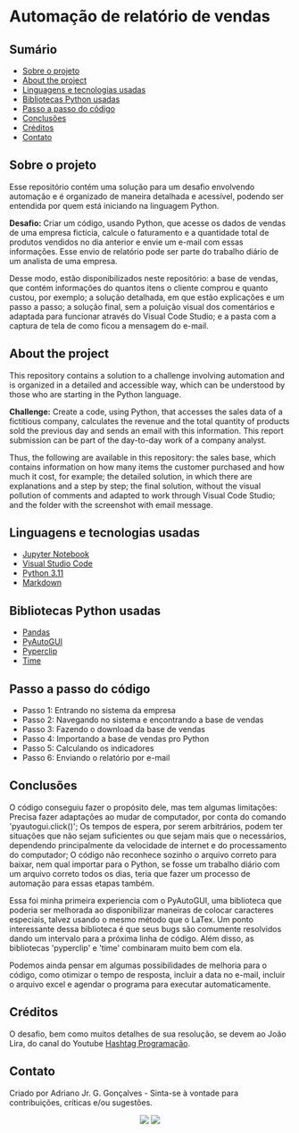 # Automação de relatório de vendas

## Sumário

* [Sobre o projeto](#sobre-o-projeto)
* [About the project](#about-the-project)
* [Linguagens e tecnologias usadas](#linguagens-e-tecnologias-usadas)
* [Bibliotecas Python usadas](#bibliotecas-python-usadas)
* [Passo a passo do código](#passo-a-passo-do-código)
* [Conclusões](#conclusões)
* [Créditos](#créditos)
* [Contato](#contato)


<!---* [Captura de tela](#captura-de-tela)--->

## Sobre o projeto

Esse repositório contém uma solução para um desafio envolvendo automação e é organizado de maneira detalhada e acessível, podendo ser entendida por quem está iniciando na linguagem Python.

**Desafio:** Criar um código, usando Python, que acesse os dados de vendas de uma empresa fictícia, calcule o faturamento e a quantidade total de produtos vendidos no dia anterior e envie um e-mail com essas informações. Esse envio de relatório pode ser parte do trabalho diário de um analista de uma empresa.

Desse modo, estão disponibilizados neste repositório: a base de vendas, que contém informações do quantos itens o cliente comprou e quanto custou, por exemplo; a solução detalhada, em que estão explicações e um passo a passo; a solução final, sem a poluição visual dos comentários e adaptada para funcionar através do Visual Code Studio; e a pasta com a captura de tela de como ficou a mensagem do e-mail.

## About the project

This repository contains a solution to a challenge involving automation and is organized in a detailed and accessible way, which can be understood by those who are starting in the Python language.

**Challenge:** Create a code, using Python, that accesses the sales data of a fictitious company, calculates the revenue and the total quantity of products sold the previous day and sends an email with this information. This report submission can be part of the day-to-day work of a company analyst.

Thus, the following are available in this repository: the sales base, which contains information on how many items the customer purchased and how much it cost, for example; the detailed solution, in which there are explanations and a step by step; the final solution, without the visual pollution of comments and adapted to work through Visual Code Studio; and the folder with the screenshot with email message.

## Linguagens e tecnologias usadas

* [Jupyter Notebook](https://jupyter.org/)
* [Visual Studio Code](https://code.visualstudio.com/download)
* [Python 3.11](https://www.python.org/)
* [Markdown](https://www.markdownguide.org/)


## Bibliotecas Python usadas

* [Pandas](https://pandas.pydata.org/)
* [PyAutoGUI](https://pyautogui.readthedocs.io/en/latest/)
* [Pyperclip](https://pypi.org/project/pyperclip/)
* [Time](https://docs.python.org/3/library/time.html)

## Passo a passo do código

* Passo 1: Entrando no sistema da empresa
* Passo 2: Navegando no sistema e encontrando a base de vendas
* Passo 3: Fazendo o download da base de vendas
* Passo 4: Importando a base de vendas pro Python
* Passo 5: Calculando os indicadores
* Passo 6: Enviando o relatório por e-mail

<!---
## Captura de tela 

O e-mail enviado no final do código pode ser visto abaixo.

![Captura de tela](Captura de tela/e-mail.png)
--->

## Conclusões

O código conseguiu fazer o propósito dele, mas tem algumas limitações: Precisa fazer adaptações ao mudar de computador, por conta do comando 'pyautogui.click()'; Os tempos de espera, por serem arbitrários, podem ter situações que não sejam suficientes ou que sejam mais que o necessários, dependendo principalmente da velocidade de internet e do processamento do computador; O código não reconhece sozinho o arquivo correto para baixar, nem qual importar para o Python, se fosse um trabalho diário com um arquivo correto todos os dias, teria que fazer um processo de automação para essas etapas também.

Essa foi minha primeira experiencia com o PyAutoGUI, uma biblioteca que poderia ser melhorada ao disponibilizar maneiras de colocar caracteres especiais, talvez usando o mesmo método que o LaTex. Um ponto interessante dessa biblioteca é que seus bugs são comumente resolvidos dando um intervalo para a próxima linha de código. Além disso, as bibliotecas 'pyperclip' e 'time' combinaram muito bem com ela.

Podemos ainda pensar em algumas possibilidades de melhoria para o código, como otimizar o tempo de resposta, incluir a data no e-mail, incluir o arquivo excel e agendar o programa para executar automaticamente.


## Créditos 

O desafio, bem como muitos detalhes de sua resolução, se devem ao João Lira, do canal do Youtube [Hashtag Programação](https://www.youtube.com/@HashtagProgramacao).

## Contato

Criado por Adriano Jr. G. Gonçalves - Sinta-se
à vontade para contribuições, críticas e/ou sugestões.

<div  align="center"> 
  <a href="https://www.linkedin.com/in/sradriano/" target="_blank"><img src="https://img.shields.io/badge/-LinkedIn-%230077B5?style=for-the-badge&logo=linkedin&logoColor=white" target="_blank"></a> 
  <a href = "mailto:sradriano@uel.br"><img src="https://img.shields.io/badge/Gmail-D14836?style=for-the-badge&logo=gmail&logoColor=white" target="_blank"></a>
</div>